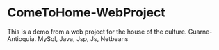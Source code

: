 # ComeToHome-WebProject
 This is a demo from a web project for the house of the culture. Guarne-Antioquia. MySql, Java, Jsp, Js, Netbeans
